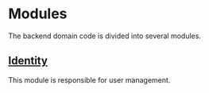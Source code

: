 # Modules

The backend domain code is divided into several modules.

## [Identity](./identity.md)
This module is responsible for user management.
